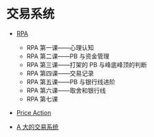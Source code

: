 # 交易系统


* [RPA](1RPA/RPA.md)
	* RPA 第一课——心理认知
	* RPA 第二课——PB 与资金管理   
	* RPA 第三课——打架的 PB 与峰底峰顶的判断
	* RPA 第四课——交易记录
	* RPA 第五课——PB 与银行线进阶
	* RPA 第六课——取舍和银行线
	* RPA 第七课

* [Price Action]()
* [A 大的交易系统](3Alpha/alpha.md)
	
